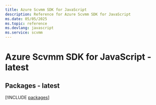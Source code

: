 ```yaml
---
title: Azure Scvmm SDK for JavaScript
description: Reference for Azure Scvmm SDK for JavaScript
ms.date: 05/05/2025
ms.topic: reference
ms.devlang: javascript
ms.service: scvmm
---
```

# Azure Scvmm SDK for JavaScript - latest
## Packages - latest
[!INCLUDE [packages](scvmm-index.md)]